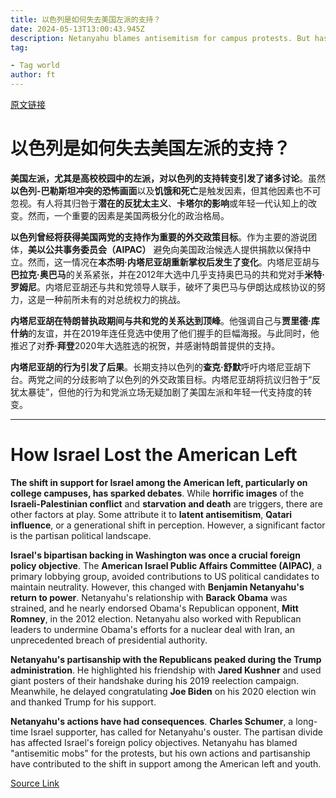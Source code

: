 ```yaml
---
title: 以色列是如何失去美国左派的支持？
date: 2024-05-13T13:00:43.945Z
description: Netanyahu blames antisemitism for campus protests. But has he forgotten his own embrace of Trumpism?
tag: 

- Tag world
author: ft
---
```


[原文链接](https://ft.com/content/19a234bc-0afe-4180-a10a-329b1029e0f4)

# 以色列是如何失去美国左派的支持？

**美国左派，尤其是高校校园中的左派，对以色列的支持转变引发了诸多讨论**。虽然**以色列-巴勒斯坦冲突的恐怖画面**以及**饥饿和死亡**是触发因素，但其他因素也不可忽视。有人将其归咎于**潜在的反犹太主义**、**卡塔尔的影响**或年轻一代认知上的改变。然而，一个重要的因素是美国两极分化的政治格局。

**以色列曾经将获得美国两党的支持作为重要的外交政策目标**。作为主要的游说团体，**美以公共事务委员会（AIPAC）** 避免向美国政治候选人提供捐款以保持中立。然而，这一情况在**本杰明·内塔尼亚胡重新掌权后发生了变化**。内塔尼亚胡与**巴拉克·奥巴马**的关系紧张，并在2012年大选中几乎支持奥巴马的共和党对手**米特·罗姆尼**。内塔尼亚胡还与共和党领导人联手，破坏了奥巴马与伊朗达成核协议的努力，这是一种前所未有的对总统权力的挑战。

**内塔尼亚胡在特朗普执政期间与共和党的关系达到顶峰**。他强调自己与**贾里德·库什纳**的友谊，并在2019年连任竞选中使用了他们握手的巨幅海报。与此同时，他推迟了对**乔·拜登**2020年大选胜选的祝贺，并感谢特朗普提供的支持。

**内塔尼亚胡的行为引发了后果**。长期支持以色列的**查克·舒默**呼吁内塔尼亚胡下台。两党之间的分歧影响了以色列的外交政策目标。内塔尼亚胡将抗议归咎于“反犹太暴徒”，但他的行为和党派立场无疑加剧了美国左派和年轻一代支持度的转变。

---

# How Israel Lost the American Left 

**The shift in support for Israel among the American left, particularly on college campuses, has sparked debates**. While **horrific images** of the **Israeli-Palestinian conflict** and **starvation and death** are triggers, there are other factors at play. Some attribute it to **latent antisemitism**, **Qatari influence**, or a generational shift in perception. However, a significant factor is the partisan political landscape. 

**Israel's bipartisan backing in Washington was once a crucial foreign policy objective**. The **American Israel Public Affairs Committee (AIPAC)**, a primary lobbying group, avoided contributions to US political candidates to maintain neutrality. However, this changed with **Benjamin Netanyahu's return to power**. Netanyahu's relationship with **Barack Obama** was strained, and he nearly endorsed Obama's Republican opponent, **Mitt Romney**, in the 2012 election. Netanyahu also worked with Republican leaders to undermine Obama's efforts for a nuclear deal with Iran, an unprecedented breach of presidential authority. 

**Netanyahu's partisanship with the Republicans peaked during the Trump administration**. He highlighted his friendship with **Jared Kushner** and used giant posters of their handshake during his 2019 reelection campaign. Meanwhile, he delayed congratulating **Joe Biden** on his 2020 election win and thanked Trump for his support. 

**Netanyahu's actions have had consequences**. **Charles Schumer**, a long-time Israel supporter, has called for Netanyahu's ouster. The partisan divide has affected Israel's foreign policy objectives. Netanyahu has blamed "antisemitic mobs" for the protests, but his own actions and partisanship have contributed to the shift in support among the American left and youth.

[Source Link](https://ft.com/content/19a234bc-0afe-4180-a10a-329b1029e0f4)

